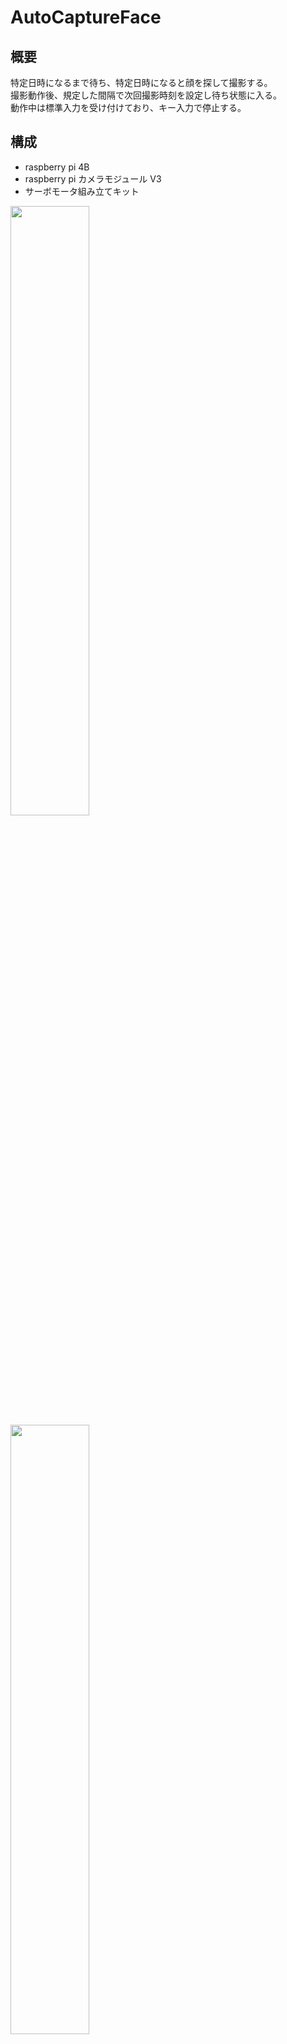 # AutoCaptureFace

## 概要
特定日時になるまで待ち、特定日時になると顔を探して撮影する。  
撮影動作後、規定した間隔で次回撮影時刻を設定し待ち状態に入る。  
動作中は標準入力を受け付けており、キー入力で停止する。

## 構成
- raspberry pi 4B
- raspberry pi カメラモジュール V3
- サーボモータ組み立てキット
<img src="https://github.com/MaruSankakuEngineer/AutoCaptureFace/assets/159000149/bf3d8745-4d67-4fee-bd88-84aa0eea1d65" width="50%">
<img src="https://github.com/MaruSankakuEngineer/AutoCaptureFace/assets/159000149/016e5977-2713-4455-9ead-53ab21d79a5f" width="50%">


## 動作
動作は大きく分けて5つのモードから構成される。
1. WAITモード
   指定された時刻まで待つモード
2. SEARCHモード
   サーボを動かしながら顔を探すモード
3. ADJUSTモード
   カメラ位置を微調整して撮影タイミングを調整するモード
4. CAPTUREモード
   画像を撮影するモード
5. ENDモード
   各モード時にキー入力があると遷移するモード
   直ちにプログラムを終了する
<img src="https://github.com/MaruSankakuEngineer/AutoCaptureFace/assets/159000149/91751bac-8e6e-4389-8e3f-146d6f76ec56" width="75%">
